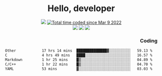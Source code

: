 # <div align='center' >Hello, developer</div>

<div align='center'>
  <a ><img src="https://img.shields.io/badge/dynamic/json?url=https%3A%2F%2Fapi.swo.moe%2Fstats%2Fgithub%2FFree-Aaron-Li&query=count&color=181717&label=GitHub&labelColor=282c34&logo=github&suffix=+follows&cacheSeconds=3600"></a>
  <a href="https://wakatime.com/@fe40087f-8eae-48dc-9950-ad0633db1591"><img src="https://wakatime.com/badge/user/fe40087f-8eae-48dc-9950-ad0633db1591.svg" alt="Total time coded since Mar 9 2022" /></a>
</div>
<div align='center'>
  <a><img src="https://img.shields.io/badge/Rookie-blue?style=plastic&logo=c&logoColor=blue&labelColor=F5B7DB"></a>
  <a><img src="https://img.shields.io/badge/Rookie-blue?style=plastic&logo=c%2B%2B&logoColor=blue&labelColor=F5B7DB"></a> 
  <a><img src="https://img.shields.io/badge/Rookie-blue?style=plastic&logo=python&logoColor=blue&labelColor=F5B7DB"></a> 
</div>

<div align='right'>
  <h3>Coding</h3>
</div>

<!--START_SECTION:waka-->

```txt
Other            17 hrs 14 mins  ██████████████▓░░░░░░░░░░   59.13 %
C                4 hrs 49 mins   ████░░░░░░░░░░░░░░░░░░░░░   16.57 %
Markdown         1 hr 25 mins    █▒░░░░░░░░░░░░░░░░░░░░░░░   04.89 %
C/C++            1 hr 22 mins    █▒░░░░░░░░░░░░░░░░░░░░░░░   04.70 %
YAML             53 mins         ▓░░░░░░░░░░░░░░░░░░░░░░░░   03.03 %
```

<!--END_SECTION:waka-->




